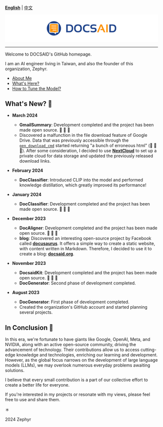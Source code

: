 **[English](./profile/README_en.md)** | [中文](./profile/README.md)

<div align="center">
  <img src="https://github.com/DocsaidLab/.github/blob/main/cover.png" width="1000"/>
</div>

---

Welcome to DOCSAID's GitHub homepage.

I am an AI engineer living in Taiwan, and also the founder of this organization, Zephyr.

- [About Me](./about-me.md)
- [What's Here?](./whats-here.md)
- [How to Tune the Model?](./how-to-tune-the-model.md)

## What's New? 🚀

- **March 2024**

  - **GmailSummary**: Development completed and the project has been made open source. 🎉 🎉 🎉
  - Discovered a malfunction in the file download feature of Google Drive. Data that was previously accessible through the [`gen_download_cmd`](https://github.com/DocsaidLab/DocsaidKit/blob/f281acd3f7f688fa7a71b70d92c6d3ef0ea2f5ca/docsaidkit/utils/utils.py#L66) started returning "a bunch of erroneous html" (👻 👻 👻). After some consideration, I decided to use [**NextCloud**](https://github.com/nextcloud) to set up a private cloud for data storage and updated the previously released download links.

- **February 2024**

  - **DocClassifier**: Introduced CLIP into the model and performed knowledge distillation, which greatly improved its performance!

- **January 2024**

  - **DocClassifier**: Development completed and the project has been made open source. 🎉 🎉 🎉

- **December 2023**

  - **DocAligner**: Development completed and the project has been made open source. 🎉 🎉 🎉
  - **blog**: Discovered an interesting open-source project by Facebook called [**docusaurus**](https://github.com/facebook/docusaurus). It offers a simple way to create a static website, with content written in Markdown. Therefore, I decided to use it to create a blog: [**docsaid.org**](https://docsaid.org/).

- **November 2023**

  - **DocsaidKit**: Development completed and the project has been made open source. 🎉 🎉 🎉
  - **DocGenerator**: Second phase of development completed.

- **August 2023**

  - **DocGenerator**: First phase of development completed.
  - Created the organization's GitHub account and started planning several projects.

## In Conclusion 🍹

In this era, we're fortunate to have giants like Google, OpenAI, Meta, and NVIDIA, along with an active open-source community, driving the advancement of technology. Their contributions allow us to access cutting-edge knowledge and technologies, enriching our learning and development. However, as the global focus narrows on the development of large language models (LLMs), we may overlook numerous everyday problems awaiting solutions.

I believe that every small contribution is a part of our collective effort to create a better life for everyone.

If you're interested in my projects or resonate with my views, please feel free to use and share them.

＊

2024 Zephyr







